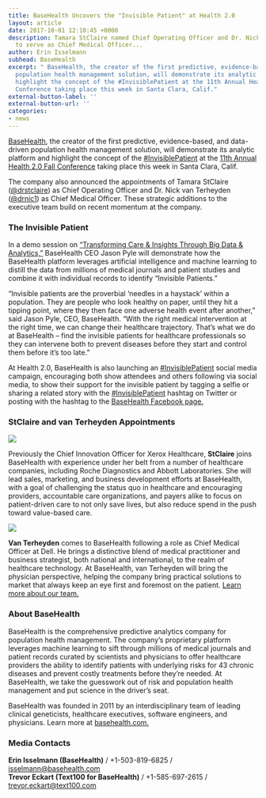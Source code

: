 ```yaml
---
title: BaseHealth Uncovers the "Invisible Patient" at Health 2.0
layout: article
date: 2017-10-01 12:10:45 +0000
description: Tamara StClaire named Chief Operating Officer and Dr. Nick van Terheyden
  to serve as Chief Medical Officer...
author: Erin Isselmann
subhead: BaseHealth
excerpt: " BaseHealth, the creator of the first predictive, evidence-based, and data-driven
  population health management solution, will demonstrate its analytic platform and
  highlight the concept of the #InvisiblePatient at the 11th Annual Health 2.0 Fall
  Conference taking place this week in Santa Clara, Calif."
external-button-label: ''
external-button-url: ''
categories:
- news
---
```

[BaseHealth](http://www.basehealth.com/), the creator of the first predictive, evidence-based, and data-driven population health management solution, will demonstrate its analytic platform and highlight the concept of the [#InvisiblePatient](https://twitter.com/hashtag/InvisiblePatient?src=hash) at the [11th Annual Health 2.0 Fall Conference](http://health2con.com/) taking place this week in Santa Clara, Calif.

The company also announced the appointments of Tamara StClaire ([@drstclaire](https://twitter.com/drstclaire)) as Chief Operating Officer and Dr. Nick van Terheyden ([@drnic1](https://twitter.com/drnic1)) as Chief Medical Officer. These strategic additions to the executive team build on recent momentum at the company.

### The Invisible Patient

In a demo session on [“Transforming Care & Insights Through Big Data & Analytics,”](https://fall2017.health2con.com/agenda/session/177628) BaseHealth CEO Jason Pyle will demonstrate how the BaseHealth platform leverages artificial intelligence and machine learning to distill the data from millions of medical journals and patient studies and combine it with individual records to identify “Invisible Patients.”

“Invisible patients are the proverbial ‘needles in a haystack’ within a population. They are people who look healthy on paper, until they hit a tipping point, where they then face one adverse health event after another,” said Jason Pyle, CEO, BaseHealth. “With the right medical intervention at the right time, we can change their healthcare trajectory. That’s what we do at BaseHealth – find the invisible patients for healthcare professionals so they can intervene both to prevent diseases before they start and control them before it’s too late.”

At Health 2.0, BaseHealth is also launching an [#InvisiblePatient](https://twitter.com/hashtag/InvisiblePatient?src=hash) social media campaign, encouraging both show attendees and others following via social media, to show their support for the invisible patient by tagging a selfie or sharing a related story with the [#InvisiblePatient](https://twitter.com/hashtag/InvisiblePatient?src=hash) hashtag on Twitter or posting with the hashtag to the [BaseHealth Facebook page.](https://www.facebook.com/BasehealthInc/)

### StClaire and van Terheyden Appointments

![](http://www.basehealth.com/images/posts/10-1-17-tamara.png) 

Previously the Chief Innovation Officer for Xerox Healthcare, **StClaire** joins BaseHealth with experience under her belt from a number of healthcare companies, including Roche Diagnostics and Abbott Laboratories. She will lead sales, marketing, and business development efforts at BaseHealth, with a goal of challenging the status quo in healthcare and encouraging providers, accountable care organizations, and payers alike to focus on patient-driven care to not only save lives, but also reduce spend in the push toward value-based care.

![](http://www.basehealth.com/images/posts/10-1-17-van.png)  

**Van Terheyden** comes to BaseHealth following a role as Chief Medical Officer at Dell. He brings a distinctive blend of medical practitioner and business strategist, both national and international, to the realm of healthcare technology. At BaseHealth, van Terheyden will bring the physician perspective, helping the company bring practical solutions to market that always keep an eye first and foremost on the patient. [Learn more about our team.](http://www.basehealth.com/about.html)

### About BaseHealth

BaseHealth is the comprehensive predictive analytics company for population health management. The company’s proprietary platform leverages machine learning to sift through millions of medical journals and patient records curated by scientists and physicians to offer healthcare providers the ability to identify patients with underlying risks for 43 chronic diseases and prevent costly treatments before they’re needed. At BaseHealth, we take the guesswork out of risk and population health management and put science in the driver’s seat.

BaseHealth was founded in 2011 by an interdisciplinary team of leading clinical geneticists, healthcare executives, software engineers, and physicians. Learn more at [basehealth.com.](http://www.basehealth.com/)

### Media Contacts

**Erin Isselmann (BaseHealth)** / +1-503-819-6825 / isselmann@basehealth.com   
**Trevor Eckart (Text100 for BaseHealth)** / +1-585-697-2615 / trevor.eckart@text100.com